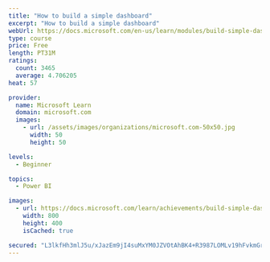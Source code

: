 ```yaml
---
title: "How to build a simple dashboard"
excerpt: "How to build a simple dashboard"
webUrl: https://docs.microsoft.com/en-us/learn/modules/build-simple-dashboard/
type: course
price: Free
length: PT31M
ratings:
  count: 3465
  average: 4.706205
heat: 57

provider:
  name: Microsoft Learn
  domain: microsoft.com
  images:
    - url: /assets/images/organizations/microsoft.com-50x50.jpg
      width: 50
      height: 50

levels:
  - Beginner

topics:
  - Power BI

images:
  - url: https://docs.microsoft.com/learn/achievements/build-simple-dashboard-social.png
    width: 800
    height: 400
    isCached: true

secured: "L3lkfHh3mlJ5u/xJazEm9jI4suMxYM0JZVOtAhBK4+R3987LOMLv19hFvkmGrvhzYy1MYFBU4SFLQ+AATUHSHgz1EGTJFBaJB+mJXhiRK81L/pYsBrTmRO86/ut9l/e/7Do7v1Tq4lBE/rAx3ucL6jj07V3vH44n4XZeugnh/RPw/dpabAqh3vP5WNkD0oGDewqwLvmie5jxesIUDN4f3TBcyOPMtpmZYXGaY2yw8KolqZt0irC8n+6/I90wYMCzPyTPNSb8zqL5JUz0DZNMFwWl3j1xQe/BJwCsPw/rc2wcNdNSVQ+Wru5tStdZErfnjeI7sNn6yWtQSGKrAvQleTnsYl63wjvqUBBqF1Xab6JJdY0meqJc2kTY4YSxR5ERrY5t8nfWOrW4HblMrzHgIq/UkdPM8MUjJgDdE80OQvI=;af9jTPDkTC+xLgXPQNLCrA=="
---
```


